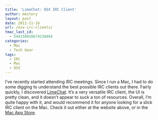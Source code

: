 ```yaml
---
title: 'LimeChat: OSX IRC Client'
author: mestery
layout: post
date: 2011-11-16
url: /osx-irc-clients/
tmac_last_id:
  - 544156016674238464
categories:
  - Mac
  - Tech Gear
tags:
  - IRC
  - Mac
  - OSX
---
```

I&#8217;ve recently started attending IRC meetings. Since I run a Mac, I had to do some digging to understand the best possible IRC clients out there. Fairly quickly, I discovered <a title="LimeChat" href="http://limechat.net/mac/" target="_blank">LimeChat</a>. It&#8217;s a very versatile IRC client, the UI is pretty clean, and it doesn&#8217;t appear to suck a ton of resources. Overall, I&#8217;m quite happy with it, and would recommend it for anyone looking for a slick IRC client on the Mac. Check it out either at the website above, or in the <a title="LimeChat in Mac App Store" href="http://itunes.apple.com/us/app/limechat/id414030210?mt=12" target="_blank">Mac App Store</a>.